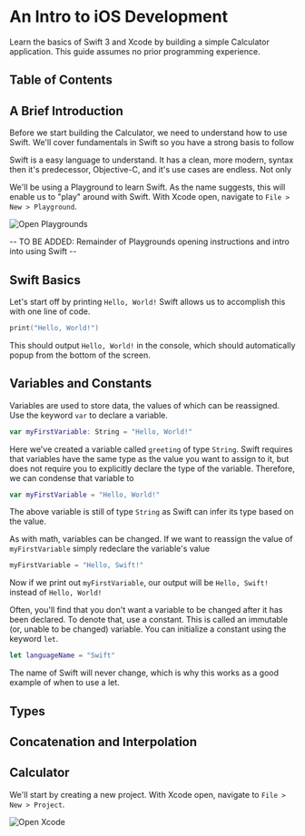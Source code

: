# An Intro to iOS Development
Learn the basics of Swift 3 and Xcode by building a simple Calculator application. This guide assumes no prior programming experience.

## Table of Contents

## A Brief Introduction
Before we start building the Calculator, we need to understand how to use Swift. We'll cover fundamentals in Swift so you have a strong basis to follow

Swift is a easy language to understand. It has a clean, more modern, syntax then it's predecessor, Objective-C, and it's use cases are endless. Not only

We'll be using a Playground to learn Swift. As the name suggests, this will enable us to "play" around with Swift. With Xcode open, navigate to `File > New > Playground`.

![Open Playgrounds]()

-- TO BE ADDED: Remainder of Playgrounds opening instructions and intro into using Swift --

## Swift Basics
Let's start off by printing `Hello, World!` Swift allows us to accomplish this with one line of code.
```Swift
print("Hello, World!")
```
This should output `Hello, World!` in the console, which should automatically popup from the bottom of the screen.

## Variables and Constants
Variables are used to store data, the values of which can be reassigned. Use the keyword `var` to declare a variable.
```Swift
var myFirstVariable: String = "Hello, World!"
```
Here we've created a variable called `greeting` of type `String`. Swift requires that variables have the same type as the value you want to assign to it, but does not require you to explicitly declare the type of the variable. Therefore, we can condense that variable to
```Swift
var myFirstVariable = "Hello, World!"
```
The above variable is still of type `String` as Swift can infer its type based on the value.

As with math, variables can be changed. If we want to reassign the value of `myFirstVariable` simply redeclare the variable's value
```Swift
myFirstVariable = "Hello, Swift!"
```
Now if we print out `myFirstVariable`, our output will be `Hello, Swift!` instead of `Hello, World!`

Often, you'll find that you don't want a variable to be changed after it has been declared. To denote that, use a constant. This is called an immutable (or, unable to be changed) variable. You can initialize a constant using the keyword `let`.
```Swift
let languageName = "Swift"
```
The name of Swift will never change, which is why this works as a good example of when to use a let.

## Types
## Concatenation and Interpolation

## Calculator
We'll start by creating a new project. With Xcode open, navigate to `File > New > Project`.

![Open Xcode](https://github.com/Meeshbhoombah/iOSWorkshop/blob/master/Screenshots/CreateProject.png)
